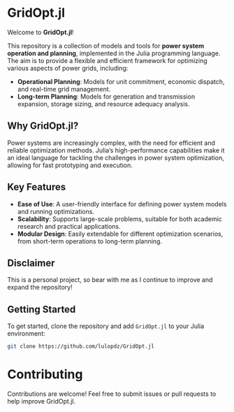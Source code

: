 # GridOpt.jl

Welcome to **GridOpt.jl**!

This repository is a collection of models and tools for **power system operation and planning**, implemented in the Julia programming language. The aim is to provide a flexible and efficient framework for optimizing various aspects of power grids, including:

- **Operational Planning**: Models for unit commitment, economic dispatch, and real-time grid management.
- **Long-term Planning**: Models for generation and transmission expansion, storage sizing, and resource adequacy analysis.

## Why GridOpt.jl?

Power systems are increasingly complex, with the need for efficient and reliable optimization methods. Julia’s high-performance capabilities make it an ideal language for tackling the challenges in power system optimization, allowing for fast prototyping and execution.

## Key Features

- **Ease of Use**: A user-friendly interface for defining power system models and running optimizations.
- **Scalability**: Supports large-scale problems, suitable for both academic research and practical applications.
- **Modular Design**: Easily extendable for different optimization scenarios, from short-term operations to long-term planning.

## Disclaimer

This is a personal project, so bear with me as I continue to improve and expand the repository!


## Getting Started

To get started, clone the repository and add `GridOpt.jl` to your Julia environment:

```bash
git clone https://github.com/lulopdz/GridOpt.jl
```

# Contributing
Contributions are welcome! Feel free to submit issues or pull requests to help improve GridOpt.jl.
